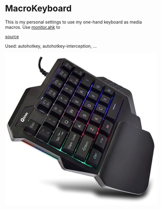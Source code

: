 # MacroKeyboard

This is my personal settings to use my one-hand keyboard as media macros.
Use [monitor.ahk](./Monitor.ahk) to 

[source](./src/MediaKeyboard.ahk)

Used: autohotkey, autohotkey-interception, ...

![onehand-keyboard](./keyboard.jfif)